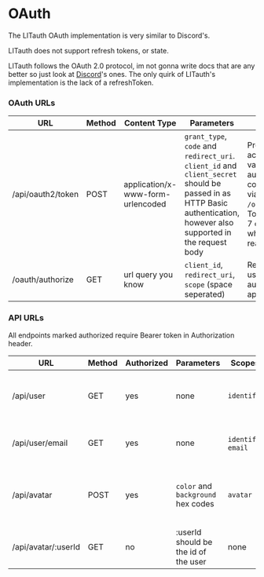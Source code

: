 # OAuth
The LITauth OAuth implementation is very similar to Discord's.

LITauth does not support refresh tokens, or state.

LITauth follows the OAuth 2.0 protocol, im not gonna write docs that are any better so just look at [Discord](https://discord.com/developers/docs/topics/oauth2)'s ones. The only quirk of LITauth's implementation is the lack of a refreshToken.

### OAuth URLs
| URL | Method | Content Type | Parameters | Description |
| ----------- | ----------- | ----------- | ----------- | ----------- |
| /api/oauth2/token | POST | application/x-www-form-urlencoded | `grant_type`, `code` and `redirect_uri`.<br/>`client_id` and `client_secret` should be passed in as HTTP Basic authentication, however also supported in the request body | Provides a accessToken for a valid authentication code (obtained via `/oauth/authorize`)<br/>Tokens expire in 7 days, after which you must reauthorize.
| /oauth/authorize | GET | url query you know | `client_id`, `redirect_uri`, `scope` (space seperated) | Redirect your user here to authorize your application |

### API URLs
All endpoints marked authorized require Bearer token in Authorization header.



| URL | Method | Authorized | Parameters | Scopes | Description |
| ----------- | ----------- | ----------- | ----------- | ----------- | ----------- |
| /api/user | GET | yes | none | `identify` | Returns user information, without email |
| /api/user/email | GET | yes | none | `identify`, `email` | Returns user information with email |
| /api/avatar | POST | yes | `color` and `background` hex codes | `avatar` | Changes the user avatar, returns 200 OK if successful |
| /api/avatar/:userId | GET | no | :userId should be the id of the user | none | Returns the user avatar as SVG |

